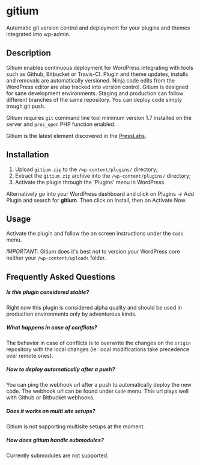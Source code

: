 gitium
======

Automatic git version control and deployment for your plugins and themes
integrated into wp-admin.

## Description

Gitium enables continuous deployment for WordPress integrating with tools such
as Github, Bitbucket or Travis-CI. Plugin and theme updates, installs and
removals are automatically versioned. Ninja code edits from the WordPress editor
are also tracked into version control. Gitium is designed for sane development
environments. Staging and production can follow different branches of the same
repository. You can deploy code simply trough git push.

Gitium requires `git` command line tool minimum version 1.7 installed on the
server and `proc_open` PHP function enabled.

Gitium is the latest element discovered in the
[PressLabs](http://www.presslabs.com).

## Installation

1. Upload `gitium.zip` to the `/wp-content/plugins/` directory;
2. Extract the `gitium.zip` archive into the `/wp-content/plugins/` directory;
3. Activate the plugin through the 'Plugins' menu in WordPress.

Alternatively go into your WordPress dashboard and click on Plugins -> Add
Plugin and search for __gitium__. Then click on Install, then on Activate Now.

## Usage

Activate the plugin and follow the on screen instructions under the `Code` menu.

_IMPORTANT_: Gitium does it's best not to version your WordPress core neither
your `/wp-content/uploads` folder.

## Frequently Asked Questions

##### Is this plugin considered stable?

Right now this plugin is considered alpha quality and should be used in
production environments only by adventurous kinds.

##### What happens in case of conflicts?

The behavior in case of conflicts is to overwrite the changes on the `origin`
repository with the local changes (ie. local modifications take precedence over
remote ones).

##### How to deploy automatically after a push?

You can ping the webhook url after a push to automatically deploy the new code.
The webhook url can be found under `Code` menu. This url plays well with Github
or Bitbucket webhooks.

##### Does it works on multi site setups?

Gitium is not supporting multisite setups at the moment.

##### How does gitium handle submodules?

Currently submodules are not supported.

